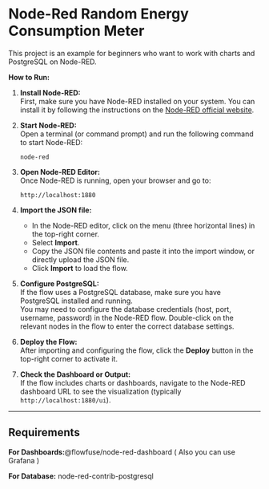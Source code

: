 
# Node-Red Random Energy Consumption Meter

This project is an example for beginners who want to work with charts and PostgreSQL on Node-RED.



**How to Run:**

1. **Install Node-RED:**  
   First, make sure you have Node-RED installed on your system. You can install it by following the instructions on the [Node-RED official website](https://nodered.org/docs/getting-started/).

2. **Start Node-RED:**  
   Open a terminal (or command prompt) and run the following command to start Node-RED:
   
   ```
   node-red
   ```

3. **Open Node-RED Editor:**  
   Once Node-RED is running, open your browser and go to:
   
   ```
   http://localhost:1880
   ```

4. **Import the JSON file:**  
   - In the Node-RED editor, click on the menu (three horizontal lines) in the top-right corner.
   - Select **Import**.
   - Copy the JSON file contents and paste it into the import window, or directly upload the JSON file.
   - Click **Import** to load the flow.

5. **Configure PostgreSQL:**  
   If the flow uses a PostgreSQL database, make sure you have PostgreSQL installed and running.  
   You may need to configure the database credentials (host, port, username, password) in the Node-RED flow. Double-click on the relevant nodes in the flow to enter the correct database settings.

6. **Deploy the Flow:**  
   After importing and configuring the flow, click the **Deploy** button in the top-right corner to activate it.

7. **Check the Dashboard or Output:**  
   If the flow includes charts or dashboards, navigate to the Node-RED dashboard URL to see the visualization (typically `http://localhost:1880/ui`).

---



  
## Requirements

**For Dashboards:**@flowfuse/node-red-dashboard ( Also you can use Grafana )

**For Database:** node-red-contrib-postgresql


  
